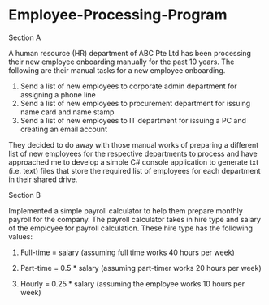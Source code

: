 # Employee-Processing-Program

Section A

A human resource (HR) department of ABC Pte Ltd has been processing their new employee onboarding
manually for the past 10 years. The following are their manual tasks for a new employee onboarding.

1. Send a list of new employees to corporate admin department for assigning a phone line
2. Send a list of new employees to procurement department for issuing name card and name stamp
3. Send a list of new employees to IT department for issuing a PC and creating an email account

They decided to do away with those manual works of preparing a different list of new employees for the
respective departments to process and have approached me to develop a simple C# console application
to generate txt (i.e. text) files that store the required list of employees for each department in their
shared drive.

Section B

Implemented a simple payroll calculator to help them prepare monthly payroll for the company. The payroll 
calculator takes in hire type and salary of the employee for payroll calculation. These hire type has the 
following values:

1. Full-time = salary (assuming full time works 40 hours per week)

2. Part-time = 0.5 * salary (assuming part-timer works 20 hours per week)

3. Hourly = 0.25 * salary (assuming the employee works 10 hours per week)

